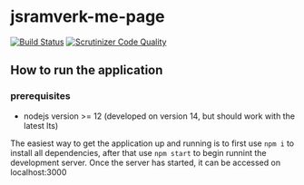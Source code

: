 # jsramverk-me-page

[![Build Status](https://travis-ci.org/Nicklaspoke/jsramverk-client.svg?branch=master)](https://travis-ci.org/Nicklaspoke/jsramverk-client)
[![Scrutinizer Code Quality](https://scrutinizer-ci.com/g/Nicklaspoke/jsramverk-client/badges/quality-score.png?b=master)](https://scrutinizer-ci.com/g/Nicklaspoke/jsramverk-client/?branch=master)

## How to run the application

### prerequisites

-   nodejs version >= 12 (developed on version 14, but should work with the latest lts)

The easiest way to get the application up and running is to first use `npm i` to install all dependencies, after that use `npm start` to begin runnint the development server.
Once the server has started, it can be accessed on localhost:3000
